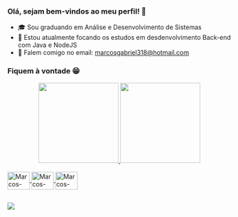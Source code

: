 ### Olá, sejam bem-vindos ao meu perfil! 👋

- 🎓 Sou graduando em Análise e Desenvolvimento de Sistemas
- 🎯 Estou atualmente focando os estudos em desdenvolvimento Back-end com Java e NodeJS
- 📧 Falem comigo no email: marcosgabriel318@hotmail.com

### Fiquem à vontade 😁

<div align="center">
  <a href="https://github.com/marcosgabriel318">
  <img height="180em" src="https://github-readme-stats.vercel.app/api?username=marcosgabriel318&show_icons=true&theme=dark&include_all_commits=true&count_private=true"/>
  <img height="180em" src="https://github-readme-stats.vercel.app/api/top-langs/?username=marcosgabriel318&layout=compact&langs_count=7&theme=dark"/>
</div>
  
  <div style="display: inline_block"><br>
  <img align="center" alt="Marcos-Java" height="40" width="50" src="https://cdn.jsdelivr.net/gh/devicons/devicon/icons/java/java-original.svg"/>
  <img align="center" alt="Marcos-JavaScript" height="40" width="50" src="https://cdn.jsdelivr.net/gh/devicons/devicon/icons/javascript/javascript-original.svg"/>
  <img align="center" alt="Marcos-NodeJs" height="40" width="50" src="https://cdn.jsdelivr.net/gh/devicons/devicon/icons/nodejs/nodejs-original.svg" />
  
##

<div>
    <a href="https://www.linkedin.com/in/marcos-gabriel318/" target="_blank"><img src="https://img.shields.io/badge/LinkedIn-0077B5?style=for-the-badge&logo=linkedin&logoColor=white" target="_blank"></a>
</div>
  
  
